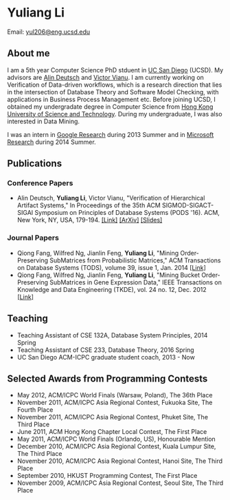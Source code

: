 # Yuliang Li
Email: yul206@eng.ucsd.edu

## About me
I am a 5th year Computer Science PhD stduent in [UC San Diego](http://www.cs.ucsd.edu/) (UCSD). My advisors are [Alin Deutsch](http://db.ucsd.edu/People/alin/) and [Victor Vianu](https://cseweb.ucsd.edu/~vianu/).
I am currently working on Verification of Data-driven workflows, which is a research direction that lies in the intersection of Database Theory and Software Model Checking, with applications in Business Process Management etc. Before joining UCSD, I obtained my undergradate degree in Computer Science from [Hong Kong University of Science and Technology](http://www.ust.hk). During my undergraduate, I was also interested in Data Mining.

I was an intern in [Google Research](https://research.google.com/) during 2013 Summer and in [Microsoft Research](https://www.microsoft.com/en-us/research/group/data-management-exploration-and-mining-dmx/) during 2014 Summer.

## Publications

### Conference Papers
* Alin Deutsch, **Yuliang Li**, Victor Vianu, "Verification of Hierarchical Artifact Systems," In Proceedings of the 35th ACM SIGMOD-SIGACT-SIGAI Symposium on Principles of Database Systems (PODS '16). ACM, New York, NY, USA, 179-194. [[Link]](https://cseweb.ucsd.edu/~vianu/pods16.pdf) [[ArXiv]](http://arxiv.org/abs/1604.00967) [[Slides]](https://www.dropbox.com/s/bxzy9me90s906h7/pods16.pptx?dl=0)

### Journal Papers
* Qiong Fang, Wilfred Ng, Jianlin Feng, **Yuliang Li**, "Mining Order-Preserving SubMatrices from
Probabilistic Matrices," ACM Transactions on Database Systems (TODS), volume 39, issue 1, Jan. 2014 [[Link]](http://www.cs.ust.hk/~wilfred/paper/tods14.pdf)
* Qiong Fang, Wilfred Ng, Jianlin Feng, **Yuliang Li**, "Mining Bucket Order-Preserving SubMatrices in Gene Expression Data," IEEE Transactions on Knowledge and Data Engineering (TKDE), vol. 24 no. 12, Dec. 2012 [[Link]](http://ieeexplore.ieee.org/document/5989809/)

## Teaching
* Teaching Assistant of CSE 132A, Database System Principles, 2014 Spring
* Teaching Assistant of CSE 233, Database Theory, 2016 Spring
* UC San Diego ACM-ICPC graduate student coach, 2013 - Now

## Selected Awards from Programming Contests
* May 2012, ACM/ICPC World Finals (Warsaw, Poland), The 36th Place 
* November 2011, ACM/ICPC Asia Regional Contest, Fukuoka Site, The Fourth Place 
* November 2011, ACM/ICPC Asia Regional Contest, Phuket Site, The Third Place 
* June 2011, ACM Hong Kong Chapter Local Contest, The First Place
* May 2011, ACM/ICPC World Finals (Orlando, US), Honourable Mention
* December 2010, ACM/ICPC Asia Regional Contest, Kuala Lumpur Site, The Third Place
* November 2010, ACM/ICPC Asia Regional Contest, Hanoi Site, The Third Place
* September 2010, HKUST Programming Contest, The First Place
* November 2009, ACM/ICPC Asia Regional Contest, Seoul Site, The Third Place
